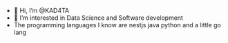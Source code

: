 - 👋 Hi, I’m @KAD4TA
- 👀 I’m interested in Data Science and Software development
- The programming languages I know are nestjs java python and a little go lang




